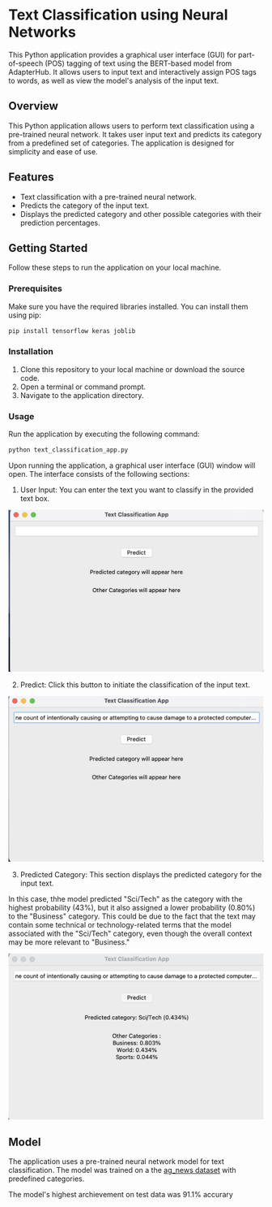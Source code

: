 # Text Classification using Neural Networks
This Python application provides a graphical user interface (GUI) for part-of-speech (POS) tagging of text using the BERT-based model from AdapterHub. It allows users to input text and interactively assign POS tags to words, as well as view the model's analysis of the input text.

## Overview
This Python application allows users to perform text classification using a pre-trained neural network. It takes user input text and predicts its category from a predefined set of categories. The application is designed for simplicity and ease of use.

## Features
- Text classification with a pre-trained neural network.
- Predicts the category of the input text.
- Displays the predicted category and other possible categories with their prediction percentages.

## Getting Started
Follow these steps to run the application on your local machine.

### Prerequisites
Make sure you have the required libraries installed. You can install them using pip:

```bash
pip install tensorflow keras joblib
```
### Installation
1. Clone this repository to your local machine or download the source code.
2. Open a terminal or command prompt.
3. Navigate to the application directory.

### Usage
Run the application by executing the following command:

```bash
python text_classification_app.py
```

Upon running the application, a graphical user interface (GUI) window will open. The interface consists of the following sections:

1. User Input: You can enter the text you want to classify in the provided text box.

<img src="https://github.com/gonzalovaldenebro/NaturalLanguageProcessing-Portfolio/blob/main/Part%205%20-%20Neural%20Network%20for%20NLP/Project/Images/InitialPage.png" alt="Alt text" width="600"/>

2. Predict: Click this button to initiate the classification of the input text.

<img src="https://github.com/gonzalovaldenebro/NaturalLanguageProcessing-Portfolio/blob/main/Part%205%20-%20Neural%20Network%20for%20NLP/Project/Images/Predict.png" alt="Alt text" width="600"/>

3. Predicted Category: This section displays the predicted category for the input text.

In this case, thhe model predicted "Sci/Tech" as the category with the highest probability (43%), but it also assigned a lower probability (0.80%) to the "Business" category. This could be due to the fact that the text may contain some technical or technology-related terms that the model associated with the "Sci/Tech" category, even though the overall context may be more relevant to "Business."

<img src="https://github.com/gonzalovaldenebro/NaturalLanguageProcessing-Portfolio/blob/main/Part%205%20-%20Neural%20Network%20for%20NLP/Project/Images/prediction%20.png" alt="Alt text" width="600"/>

## Model
The application uses a pre-trained neural network model for text classification. The model was trained on a the [ag_news dataset](https://huggingface.co/datasets/ag_news/viewer/default/train?p=4&row=442) with predefined categories.

The model's highest archievement on test data was 91.1% accurary